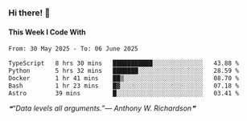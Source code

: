 ### Hi there! 👋

#### This Week I Code With
<!--START_SECTION:waka-->

```txt
From: 30 May 2025 - To: 06 June 2025

TypeScript   8 hrs 30 mins   ███████████░░░░░░░░░░░░░░   43.88 %
Python       5 hrs 32 mins   ███████░░░░░░░░░░░░░░░░░░   28.59 %
Docker       1 hr 41 mins    ██▒░░░░░░░░░░░░░░░░░░░░░░   08.70 %
Bash         1 hr 23 mins    █▓░░░░░░░░░░░░░░░░░░░░░░░   07.18 %
Astro        39 mins         █░░░░░░░░░░░░░░░░░░░░░░░░   03.41 %
```

<!--END_SECTION:waka-->

<!--STARTS_HERE_QUOTE_README-->
<i>❝“Data levels all arguments.”— Anthony W. Richardson❞</i>
<!--ENDS_HERE_QUOTE_README-->

